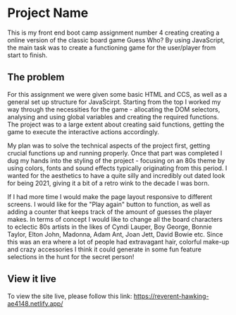 # Project Name

This is my front end boot camp assignment number 4 creating creating a online version of the classic board game Guess Who? By using JavaScript, the main task was to create a functioning game for the user/player from start to finish. 

## The problem

For this assignment we were given some basic HTML and CCS, as well as a general set up structure for JavaScirpt. Starting from the top I worked my way through the necessities for the game - allocating the DOM selectors, analysing and using global variables and creating the required functions. The project was to a large extent about creating said functions, getting the game to execute the interactive actions accordingly.     

My plan was to solve the technical aspects of the project first, getting crucial functions up and running properly. Once that part was completed I dug my hands into the styling of the project - focusing on an 80s theme by using colors, fonts and sound effects typically originating from this period. I wanted for the aesthetics to have a quite silly and incredibly out dated look for being 2021, giving it a bit of a retro wink to the decade I was born. 

If I had more time I would make the page layout responsive to different screens. I would like for the "Play again" button to function, as well as adding a counter that keeps track of the amount of guesses the player makes. In terms of concept I would like to change all the board characters to eclectic 80s artists in the likes of Cyndi Lauper, Boy George, Bonnie Taylor, Elton John, Madonna, Adam Ant, Joan Jett, David Bowie etc. Since this was an era where a lot of people had extravagant hair, colorful make-up and crazy accessories I think it could generate in some fun feature selections in the hunt for the secret person!

## View it live

To view the site live, please follow this link: https://reverent-hawking-ae4148.netlify.app/
